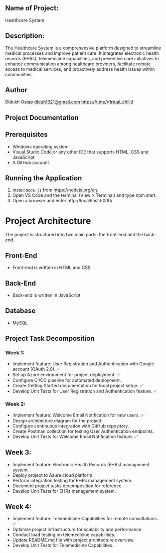 
## Name of Project:
Healthcare System

## Description:
The Healthcare System is a comprehensive platform designed to streamline medical processes and improve patient care. It integrates electronic health records (EHRs), telemedicine capabilities, and preventive care initiatives to enhance communication among healthcare providers, facilitate remote access to medical services, and proactively address health issues within communities.

## Author
Didukh Ostap 
diduh1321@gmail.com
https://t.me/v1rtual_chilld

## Project Documentation

## Prerequisites

- Windows operating system
- Visual Studio Code or any other IDE that supports HTML, CSS and JavaScript
- A GitHub account

## Running the Application

1. Install `Node.js` from https://nodejs.org/en.
2. Open VS Code and the terminal (View > Terminal) and type npm start.
3. Open a browser and enter http://localhost:5000/ 

# Project Architecture

The project is structured into two main parts: the front-end and the back-end.

## Front-End
- Front-end is written in HTML and CSS

## Back-End
- Back-end is written in JavaScript
## Database
- MySQL
## Project Task Decomposition

### Week 1:
- Implement feature: User Registration and Authentication with Google account (OAuth 2.0). ✅
- Set up Azure environment for project deployment. ✅
- Configure CI/CD pipeline for automated deployment.
- Create Getting Started documentation for local project setup. ✅
- Develop Unit Tests for User Registration and Authentication feature. ✅

### Week 2:
- Implement feature: Welcome Email Notification for new users. ✅
- Design architecture diagram for the project.
- Configure continuous integration with GitHub repository.
- Create Postman collection for testing User Authentication endpoints.
- Develop Unit Tests for Welcome Email Notification feature. ✅

## Week 3:
- Implement feature: Electronic Health Records (EHRs) management system.
- Deploy project to Azure cloud platform.
- Perform integration testing for EHRs management system.
- Document project tasks decomposition for reference.
- Develop Unit Tests for EHRs management system.

## Week 4:
- Implement feature: Telemedicine Capabilities for remote consultations. ✅
- Optimize project infrastructure for scalability and performance.
- Conduct load testing on telemedicine capabilities.
- Update README.md file with project architecture overview.
- Develop Unit Tests for Telemedicine Capabilities.
